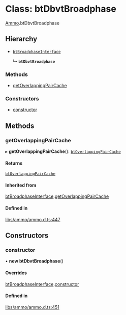 # Class: btDbvtBroadphase

[Ammo](../modules/Ammo.md).btDbvtBroadphase

## Hierarchy

- [`btBroadphaseInterface`](Ammo.btBroadphaseInterface.md)

  ↳ **`btDbvtBroadphase`**


### Methods

- [getOverlappingPairCache](Ammo.btDbvtBroadphase.md#getoverlappingpaircache)

### Constructors

- [constructor](Ammo.btDbvtBroadphase.md#constructor)

## Methods

### getOverlappingPairCache

▸ **getOverlappingPairCache**(): [`btOverlappingPairCache`](Ammo.btOverlappingPairCache.md)

#### Returns

[`btOverlappingPairCache`](Ammo.btOverlappingPairCache.md)

#### Inherited from

[btBroadphaseInterface](Ammo.btBroadphaseInterface.md).[getOverlappingPairCache](Ammo.btBroadphaseInterface.md#getoverlappingpaircache)

#### Defined in

[libs/ammo/ammo.d.ts:447](https://github.com/Orillusion/orillusion/blob/main/src/libs/ammo/ammo.d.ts#L447)

## Constructors

### constructor

• **new btDbvtBroadphase**()

#### Overrides

[btBroadphaseInterface](Ammo.btBroadphaseInterface.md).[constructor](Ammo.btBroadphaseInterface.md#constructor)

#### Defined in

[libs/ammo/ammo.d.ts:451](https://github.com/Orillusion/orillusion/blob/main/src/libs/ammo/ammo.d.ts#L451)
